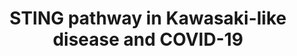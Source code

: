 ---
annotations:
- id: DOID:0080600
  parent: disease by infectious agent
  type: Disease Ontology
  value: COVID-19
- id: PW:0000925
  parent: signaling pathway
  type: Pathway Ontology
  value: pattern recognition receptor mediated signaling pathway
- id: DOID:13378
  type: Disease Ontology
  value: Kawasaki disease
authors:
- Khanspers
- Fehrhart
- Egonw
- Eweitz
communities:
- COVID19
description: Triggering of the STING pathway by foreign DNA or damaged mitochondrial
  DNA can activate multiple downstream responses.   The STING pathway is relevant
  to Kawasaki-like disease in COVID-19.
last-edited: 2021-12-18
ndex: a84b02da-8b73-11eb-9e72-0ac135e8bacf
organisms:
- Homo sapiens
redirect_from:
- /index.php/Pathway:WP4961
- /instance/WP4961
revision: null
schema-jsonld:
- '@context': https://schema.org/
  '@id': https://wikipathways.github.io/pathways/WP4961.html
  '@type': Dataset
  creator:
    '@type': Organization
    name: WikiPathways
  description: Triggering of the STING pathway by foreign DNA or damaged mitochondrial
    DNA can activate multiple downstream responses.   The STING pathway is relevant
    to Kawasaki-like disease in COVID-19.
  keywords:
  - (viral DNA and damaged mtDNA)
  - Angiotensin II
  - Aspirin
  - CGAS
  - CHUK
  - Calcium release
  - Cytokines
  - Cytosolic DNA
  - F3
  - FCGR2A
  - GSDMD
  - IFNB1
  - IKBKB
  - IKBKE
  - IKBKG
  - IL1B
  - IRF3
  - ITPR1
  - NFKB1
  - NFKBIA
  - NFKBIE
  - NLRP3
  - NLRX1
  - Pyroptosis
  - REL
  - RELA
  - STING1
  - TBK1
  - Vitamin D3
  - cGAMP
  license: CC0
  name: STING pathway in Kawasaki-like disease and COVID-19
seo: CreativeWork
title: STING pathway in Kawasaki-like disease and COVID-19
wpid: WP4961
---